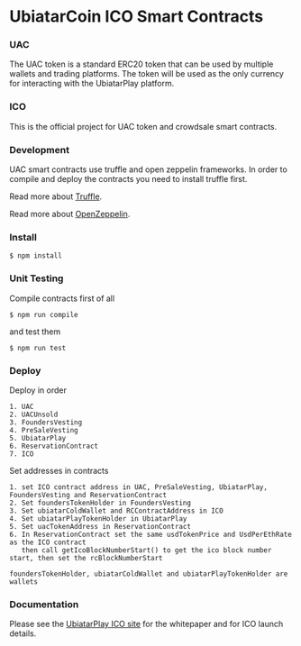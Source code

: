 # UbiatarCoin ICO Smart Contracts


### UAC
The UAC token is a standard ERC20 token that can be used by multiple wallets and
trading platforms.
The token will be used as the only currency for interacting with the UbiatarPlay platform.

### ICO

This is the official project for UAC token and crowdsale smart contracts.


### Development

UAC smart contracts use truffle and open zeppelin frameworks.
In order to compile and deploy the contracts you need to install truffle first.

Read more about [Truffle](http://truffleframework.com/).

Read more about [OpenZeppelin](https://openzeppelin.org/).

### Install

```
$ npm install
```

### Unit Testing

Compile contracts first of all

```
$ npm run compile
```

and test them

```
$ npm run test
```

### Deploy

Deploy in order
```
1. UAC
2. UACUnsold
3. FoundersVesting
4. PreSaleVesting
5. UbiatarPlay
6. ReservationContract
7. ICO
```
Set addresses in contracts
```
1. set ICO contract address in UAC, PreSaleVesting, UbiatarPlay, FoundersVesting and ReservationContract
2. Set foundersTokenHolder in FoundersVesting
3. Set ubiatarColdWallet and RCContractAddress in ICO
4. Set ubiatarPlayTokenHolder in UbiatarPlay
5. Set uacTokenAddress in ReservationContract
6. In ReservationContract set the same usdTokenPrice and UsdPerEthRate as the ICO contract
   then call getIcoBlockNumberStart() to get the ico block number start, then set the rcBlockNumberStart
   
foundersTokenHolder, ubiatarColdWallet and ubiatarPlayTokenHolder are wallets
```
### Documentation

Please see the [UbiatarPlay ICO site](http://ubiatarplay.io) for the whitepaper and for ICO launch details. 
